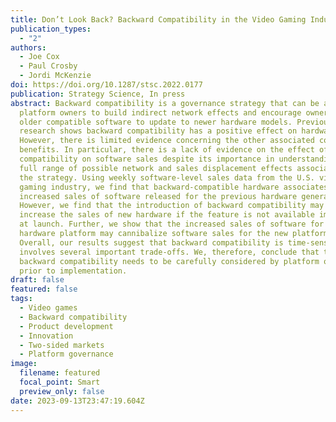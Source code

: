 ```yaml
---
title: Don’t Look Back? Backward Compatibility in the Video Gaming Industry
publication_types:
  - "2"
authors:
  - Joe Cox
  - Paul Crosby
  - Jordi McKenzie
doi: https://doi.org/10.1287/stsc.2022.0177
publication: Strategy Science, In press
abstract: Backward compatibility is a governance strategy that can be adopted by
  platform owners to build indirect network effects and encourage owners of
  older compatible software to update to newer hardware models. Previous
  research shows backward compatibility has a positive effect on hardware sales.
  However, there is limited evidence concerning the other associated costs and
  benefits. In particular, there is a lack of evidence on the effect of backward
  compatibility on software sales despite its importance in understanding the
  full range of possible network and sales displacement effects associated with
  the strategy. Using weekly software-level sales data from the U.S. video
  gaming industry, we find that backward-compatible hardware associates with
  increased sales of software released for the previous hardware generation.
  However, we find that the introduction of backward compatibility may not
  increase the sales of new hardware if the feature is not available immediately
  at launch. Further, we show that the increased sales of software for the old
  hardware platform may cannibalize software sales for the new platform.
  Overall, our results suggest that backward compatibility is time-sensitive and
  involves several important trade-offs. We, therefore, conclude that the use of
  backward compatibility needs to be carefully considered by platform owners
  prior to implementation.
draft: false
featured: false
tags:
  - Video games
  - Backward compatibility
  - Product development
  - Innovation
  - Two-sided markets
  - Platform governance
image:
  filename: featured
  focal_point: Smart
  preview_only: false
date: 2023-09-13T23:47:19.604Z
---
```

